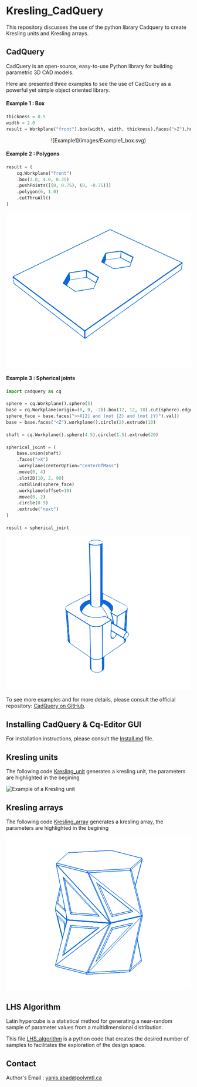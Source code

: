# Kresling_CadQuery
This repository discusses the use of the python library Cadquery to create Kresling units and Kresling arrays.

## CadQuery 
CadQuery is an open-source, easy-to-use Python library for building parametric 3D CAD models.

Here are presented three examples to see the use of CadQuery as a powerful yet simple object oriented library. 

#### Example 1 : Box 
```python
thickness = 0.5
width = 2.0
result = Workplane("front").box(width, width, thickness).faces(">Z").hole(thickness)
```
<div align="center">
  ![Example1](images/Example1_box.svg)
</div>

#### Example 2 : Polygons 
```python
result = (
    cq.Workplane("front")
    .box(3.0, 4.0, 0.25)
    .pushPoints([(0, 0.75), (0, -0.75)])
    .polygon(6, 1.0)
    .cutThruAll()
)
```
![Example2](images/Example2_polygons.svg)

#### Example 3 : Spherical joints 
```python
import cadquery as cq

sphere = cq.Workplane().sphere(5)
base = cq.Workplane(origin=(0, 0, -2)).box(12, 12, 10).cut(sphere).edges("|Z").fillet(2)
sphere_face = base.faces(">>X[2] and (not |Z) and (not |Y)").val()
base = base.faces("<Z").workplane().circle(2).extrude(10)

shaft = cq.Workplane().sphere(4.5).circle(1.5).extrude(20)

spherical_joint = (
    base.union(shaft)
    .faces(">X")
    .workplane(centerOption="CenterOfMass")
    .move(0, 4)
    .slot2D(10, 2, 90)
    .cutBlind(sphere_face)
    .workplane(offset=10)
    .move(0, 2)
    .circle(0.9)
    .extrude("next")
)

result = spherical_joint
```
![Example3](images/Example3_spherical_joint.svg)


To see more examples and for more details, please consult the official repository: [CadQuery on GitHub](https://github.com/CadQuery/cadquery/tree/master).

## Installing CadQuery & Cq-Editor GUI 

For installation instructions, please consult the [Install.md](Install.md) file.


## Kresling units 

The following code [Kresling_unit](Kresling_unit.py) generates a kresling unit, the parameters are highlighted in the begining 

![Example of a Kresling unit](images/Kresling_unit.svg)


## Kresling arrays

The following code [Kresling_array]() generates a kresling array, the parameters are highlighted in the begining 

![Example of a Kresling array](images/Kresling_array.svg)


## LHS Algorithm 

Latin hypercube is a statistical method for generating a near-random sample of parameter values from a multidimensional distribution. 

This file [LHS_algorithm](LHS.py) is a python code that creates the desired number of samples to facilitates the exploration of the design space.

## Contact 

Author's Email : yanis.abad@polymtl.ca 



